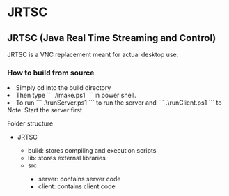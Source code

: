 JRTSC
=====

## JRTSC (Java Real Time Streaming and Control)
JRTSC is a VNC replacement meant for actual desktop use. 

### How to build from source
  

<p>
<li>Simply cd into the build directory</li>
<li> Then type 
``` .\make.ps1 
``` 
in power shell. </li>
<li> To run   ``` .\runServer.ps1 
```  to run the server and  ``` .\runClient.ps1 
``` to 
</li>
Note: Start the server first
</p>

Folder structure
<ul>
<li>JRTSC </li>
<ul> 
<li>build: stores compiling and execution scripts</li> 
<li>lib: stores external libraries</li>
<li>src</li>
<ul>
<li>server: contains server code</li>
<li>client: contains client code </li>
</ul>
